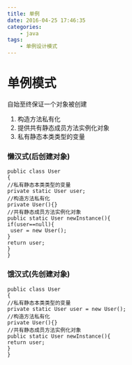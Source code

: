 ```yaml
---
title: 单例
date: 2016-04-25 17:46:35
categories:
	- java
tags:
	- 单例设计模式
---
```

# 单例模式
自始至终保证一个对象被创建
1. 构造方法私有化
1. 提供共有静态成员方法实例化对象
1. 私有静态本类类型的变量

<!-- more -->

### 懒汉式(后创建对象)

```
public class User
{
//私有静态本类类型的变量
private static User user;
//构造方法私有化
private User(){}
//共有静态成员方法实例化对象
public static User newInstance(){
if(user==null){
 user = new User();
}
return user;
}
}
```

### 饿汉式(先创建对象)

```
public class User
{
//私有静态本类类型的变量
private static User user = new User();
//构造方法私有化
private User(){}
//共有静态成员方法实例化对象
public static User newInstance(){
return user;
}
}
```



